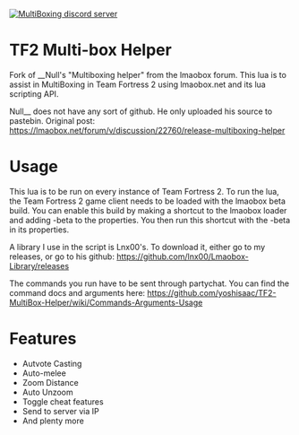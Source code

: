 <a href="https://discord.gg/at5YBjEW7r"><img alt="MultiBoxing discord server" src="https://img.shields.io/discord/1130830883398627388?label=MultiBoxing discord server&logo=Discord"></a>  

# TF2 Multi-box Helper
Fork of __Null's "Multiboxing helper" from the lmaobox forum. This lua is to assist in MultiBoxing in Team Fortress 2 using lmaobox.net and its lua scripting API.
 
Null__ does not have any sort of github. He only uploaded his source to pastebin. Original post: https://lmaobox.net/forum/v/discussion/22760/release-multiboxing-helper

# Usage
This lua is to be run on every instance of Team Fortress 2. To run the lua, the Team Fortress 2 game client needs to be loaded with the lmaobox beta build. You can enable this build by making a shortcut to the lmaobox loader and adding -beta to the properties. You then run this shortcut with the -beta in its properties.
 
A library I use in the script is Lnx00's. To download it, either go to my releases, or go to his github: https://github.com/lnx00/Lmaobox-Library/releases
 
The commands you run have to be sent through partychat. You can find the command docs and arguments here: https://github.com/yoshisaac/TF2-MultiBox-Helper/wiki/Commands-Arguments-Usage

# Features
* Autvote Casting
* Auto-melee
* Zoom Distance
* Auto Unzoom
* Toggle cheat features
* Send to server via IP
* And plenty more
